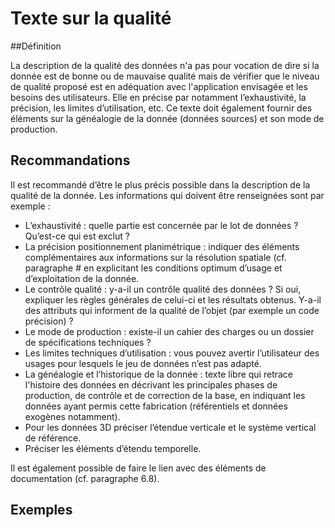 <!-- Begin @dataLiStatement.md -->

# Texte sur la qualité

##Définition

La description de la qualité des données n'a pas pour vocation de dire si la donnée est de bonne ou de mauvaise qualité mais de vérifier que le niveau de qualité proposé est en adéquation avec l'application envisagée et les besoins des utilisateurs.
Elle en précise par notamment l’exhaustivité, la précision, les limites d’utilisation, etc.
Ce texte doit également fournir des éléments sur la généalogie de la donnée (données sources) et son mode de production.

## Recommandations

Il est recommandé d’être le plus précis possible dans la description de la qualité de la donnée. Les informations qui doivent être renseignées sont par exemple :
- L’exhaustivité : quelle partie est concernée par le lot de données ? Qu’est-ce qui est exclut ?
- La précision positionnement planimétrique : indiquer des éléments complémentaires aux informations sur la résolution spatiale (cf. paragraphe # en explicitant les conditions optimum d’usage et d’exploitation de la donnée.
- Le contrôle qualité : y-a-il un contrôle qualité des données ? Si oui, expliquer les règles générales de celui-ci et les résultats obtenus. Y-a-il des attributs qui informent de la qualité de l’objet (par exemple un code précision) ?
- Le mode de production : existe-il un cahier des charges ou un dossier de spécifications techniques ?
- Les limites techniques d’utilisation : vous pouvez avertir l’utilisateur des usages pour lesquels le jeu de données n’est pas adapté.
- La généalogie et l’historique de la donnée : texte libre qui retrace l'histoire des données en décrivant les principales phases de production, de contrôle et de correction de la base, en indiquant les données ayant permis cette fabrication (référentiels et données exogènes notamment).
- Pour les données 3D préciser l’étendue verticale et le système vertical de référence.
- Préciser les éléments d’étendu temporelle.

Il est également possible de faire le lien avec des éléments de documentation (cf. paragraphe 6.8).

## Exemples

<!-- End @dataLiStatement.md -->
